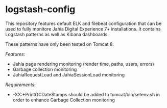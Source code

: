 # logstash-config

This repository features default ELK and filebeat configuration that can be used to fully monitore Jahia Digital Experience 7+ installations. It contains Logstash patterns as well as Kibana dashboards.

These patterns have only been tested on Tomcat 8.

*Features:*
 * Jahia page rendering monitoring (render time, paths, users, errors)
 * Garbage collection monitoring
 * JahiaRequestLoad and JahiaSessionLoad monitoring

*Requirements:*
 * -XX:+PrintGCDateStamps should be added to tomcat/bin/setenv.sh in order to enhance Garbage Collection monitoring

